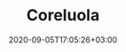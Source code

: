 ---
title: "Coreluola"
date: 2020-09-05T17:05:26+03:00
type: route
category: "route"
route_type: "boulder"
link_27crags: https://27crags.com/crags/veikkola/routes/coreluola
---